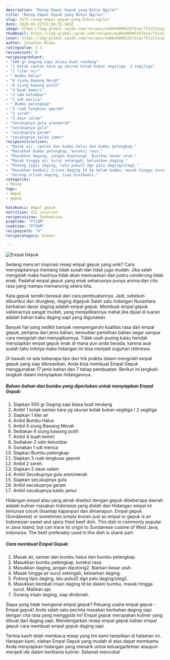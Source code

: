 ```yaml
---
description: "Resep Empal Gepuk yang Bikin Ngiler"
title: "Resep Empal Gepuk yang Bikin Ngiler"
slug: 3575-resep-empal-gepuk-yang-bikin-ngiler
date: 2020-05-22T22:58:55.583Z
image: https://img-global.cpcdn.com/recipes/ea86e88965357e1e/751x532cq70/empal-gepuk-foto-resep-utama.jpg
thumbnail: https://img-global.cpcdn.com/recipes/ea86e88965357e1e/751x532cq70/empal-gepuk-foto-resep-utama.jpg
cover: https://img-global.cpcdn.com/recipes/ea86e88965357e1e/751x532cq70/empal-gepuk-foto-resep-utama.jpg
author: Jonathan Blake
ratingvalue: 3.3
reviewcount: 8
recipeingredient:
- "500 gr Daging sapi biasa buat rendang"
- "1 kotak santan kara yg ukuran kotak bukan segitiga  2 segitiga"
- "1 liter air"
- " Bumbu Halus"
- "6 siung Bawang Merah"
- "6 siung bawang putih"
- "4 buah kemiri"
- "2 sdm ketumbar"
- "1 sdt merica"
- " Bumbu pelengkap"
- "3 ruah lengkuas geprek"
- "2 sereh"
- "2 daun salam"
- "Secukupnya gula arenmerah"
- "secukupnya gula"
- "secukupnya garam"
- "secukupnya kaldu jamur"
recipeinstructions:
- "Masak air, santan dan bumbu halus dan bumbu pelengkap."
- "Masukkan bumbu pelengkap, koreksi rasa."
- "Masukkan daging, jangan dipotong2. Biarkan besar utuh."
- "Masak hingga air surut setengah, keluarkan daging."
- "Potong tipis daging, lalu pukul2 dgn palu daging/uleg2."
- "Masukkan kembali irisan daging td ke dalam bumbu, masak hingga surut. Matikan api."
- "Goreng irisan daging, siap dinikmati."
categories:
- Resep
tags:
- empal
- gepuk

katakunci: empal gepuk 
nutrition: 251 calories
recipecuisine: Indonesian
preptime: "PT29M"
cooktime: "PT36M"
recipeyield: "4"
recipecategory: Dinner

---
```



![Empal Gepuk](https://img-global.cpcdn.com/recipes/ea86e88965357e1e/751x532cq70/empal-gepuk-foto-resep-utama.jpg)

Sedang mencari inspirasi resep empal gepuk yang unik? Cara menyiapkannya memang tidak susah dan tidak juga mudah. Jika salah mengolah maka hasilnya tidak akan memuaskan dan justru cenderung tidak enak. Padahal empal gepuk yang enak seharusnya punya aroma dan cita rasa yang mampu memancing selera kita.

Kata gepuk sendiri berasal dari cara pembuatannya. Jadi, sebelum dibumbui dan diungkep, daging digepuk Salah satu hidangan Nusantara berbahan dasar daging adalah empal gepuk. Membuat empal gepuk sebenarnya sangat mudah, yang menjadikannya mahal jika dijual di luaran adalah bahan baku daging sapi yang digunakan.

Banyak hal yang sedikit banyak mempengaruhi kualitas rasa dari empal gepuk, pertama dari jenis bahan, kemudian pemilihan bahan segar sampai cara mengolah dan menyajikannya. Tidak usah pusing kalau hendak menyiapkan empal gepuk enak di mana pun anda berada, karena asal sudah tahu triknya maka hidangan ini bisa menjadi suguhan istimewa.


Di bawah ini ada beberapa tips dan trik praktis dalam mengolah empal gepuk yang siap dikreasikan. Anda bisa membuat Empal Gepuk menggunakan 17 jenis bahan dan 7 tahap pembuatan. Berikut ini langkah-langkah dalam menyiapkan hidangannya.

<!--inarticleads1-->

##### Bahan-bahan dan bumbu yang diperlukan untuk menyiapkan Empal Gepuk:

1. Siapkan 500 gr Daging sapi biasa buat rendang
1. Ambil 1 kotak santan kara yg ukuran kotak bukan segitiga / 2 segitiga
1. Siapkan 1 liter air
1. Ambil  Bumbu Halus
1. Ambil 6 siung Bawang Merah
1. Sediakan 6 siung bawang putih
1. Ambil 4 buah kemiri
1. Sediakan 2 sdm ketumbar
1. Gunakan 1 sdt merica
1. Siapkan  Bumbu pelengkap
1. Siapkan 3 ruah lengkuas geprek
1. Ambil 2 sereh
1. Siapkan 2 daun salam
1. Ambil Secukupnya gula aren/merah
1. Siapkan secukupnya gula
1. Ambil secukupnya garam
1. Ambil secukupnya kaldu jamur


Hidangan empal atau yang akrab disebut dengan gepuk dibeberapa daerah adalah kuliner masakan Indonesia yang diolah dari Hidangan empal ini tentunya cocok disantap kapanpun dan dimanapun. Empal gepuk (Sundanese) or sometimes simply known just as empal or gepuk is an Indonesian sweet and spicy fried beef dish. This dish is commonly popular in Java island, but can trace its origin to Sundanese cuisine of West Java, Indonesia. The beef preferably used in this dish is shank part. 

<!--inarticleads2-->

##### Cara membuat Empal Gepuk:

1. Masak air, santan dan bumbu halus dan bumbu pelengkap.
1. Masukkan bumbu pelengkap, koreksi rasa.
1. Masukkan daging, jangan dipotong2. Biarkan besar utuh.
1. Masak hingga air surut setengah, keluarkan daging.
1. Potong tipis daging, lalu pukul2 dgn palu daging/uleg2.
1. Masukkan kembali irisan daging td ke dalam bumbu, masak hingga surut. Matikan api.
1. Goreng irisan daging, siap dinikmati.


Siapa yang tidak mengenal empal gepuk? Peluang usaha empal gepuk -Empal gepuk! Anda salah satu pecinta masakan berbahan daging sapi dengan cita rasa yang menggoda ini! Empal gepuk merupakan kuliner yang dibuat dari daging sapi. Mendengarkan resep empal gepuk bahan empal gepuk cara membuat empal gepuk daging sapi. 

Terima kasih telah membaca resep yang tim kami tampilkan di halaman ini. Harapan kami, olahan Empal Gepuk yang mudah di atas dapat membantu Anda menyiapkan hidangan yang menarik untuk keluarga/teman ataupun menjadi ide dalam berbisnis kuliner. Selamat mencoba!
